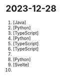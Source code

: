 # 2023-12-28

1. [](https://github.comundefined "locally hosted web application that allows you to perform various operations on PDF files") [Java]
2. [](https://github.comundefined "") [Python]
3. [](https://github.comundefined "Atomicals CLI and Javascript Library") [TypeScript]
4. [](https://github.comundefined "StreamDiffusion: A Pipeline-Level Solution for Real-Time Interactive Generation") [Python]
5. [](https://github.comundefined "A one-of-a-kind resume builder that keeps your privacy in mind. Completely secure, customizable, portable, open-source and free forever. Try it out today!") [TypeScript]
6. [](https://github.comundefined "A small web app for watching movies and shows easily") [TypeScript]
7. [](https://github.comundefined "Learn how to design systems at scale and prepare for system design interviews") 
8. [](https://github.comundefined "完全免费开源，基于 Requests 模块实现：TikTok 主页/视频/图集/原声；抖音主页/视频/图集/收藏/直播/原声/合集/评论/账号/搜索/热榜数据采集工具") [Python]
9. [](https://github.comundefined "A modern, easy-to-use and performant custom Home Assistant dashboard") [Svelte]
10. [](https://github.comundefined "Community designed ERCF v2") 
